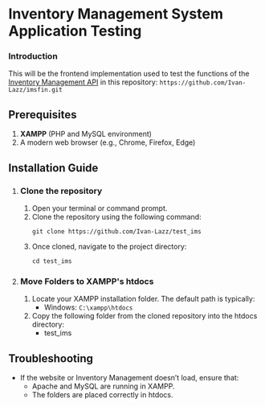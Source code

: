 # Inventory Management System Application Testing
### Introduction
This will be the frontend implementation used to test the functions of the [Inventory Management API](https://github.com/Ivan-Lazz/imsfin.git) in this repository: ``` https://github.com/Ivan-Lazz/imsfin.git ```

## Prerequisites
1. **XAMPP** (PHP and MySQL environment)
2. A modern web browser (e.g., Chrome, Firefox, Edge)

## Installation Guide
1. ### Clone the repository
   1. Open your terminal or command prompt.
   2. Clone the repository using the following command:
      ```
      git clone https://github.com/Ivan-Lazz/test_ims
      ```
   3. Once cloned, navigate to the project directory:
      ```
      cd test_ims
      ```
2. ### Move Folders to XAMPP's htdocs
   1. Locate your XAMPP installation folder. The default path is typically:
      - Windows: ```C:\xampp\htdocs```
   2. Copy the following folder from the cloned repository into the htdocs directory:
      - test_ims

## Troubleshooting
   - If the website or Inventory Management doesn’t load, ensure that:
     - Apache and MySQL are running in XAMPP.
     - The folders are placed correctly in htdocs.
       
